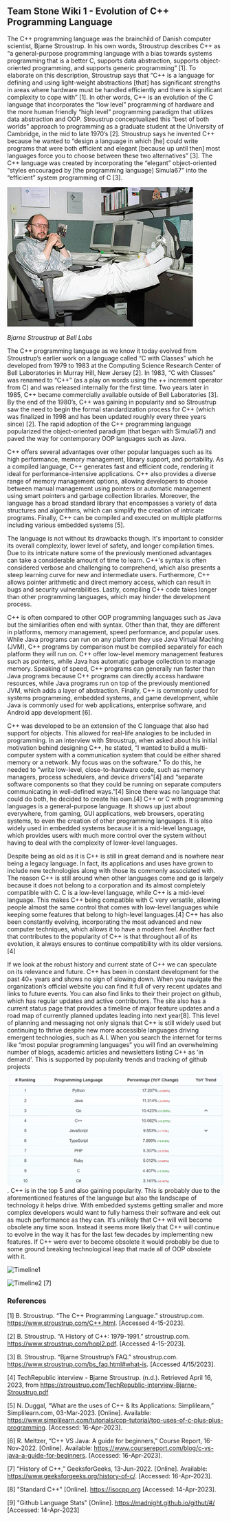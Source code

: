 ## Team Stone Wiki 1 - Evolution of C++ Programming Language

The C++ programming language was the brainchild of Danish computer scientist, Bjarne Stroustrup. In his own words, Stroustrup describes C++ as “a general-purpose programming language with a bias towards systems programming that is a better C, supports data abstraction, supports object-oriented programming, and supports generic programming” [1]. To elaborate on this description, Stroustrup says that “C++ is a language for defining and using light-weight abstractions [that] has significant strengths in areas where hardware must be handled efficiently and there is significant complexity to cope with” [1]. In other words, C++ is an evolution of the C language that incorporates the “low level” programming of hardware and the more human friendly “high level” programming paradigm that utilizes data abstraction and OOP. Stroustrup conceptualized this “best of both worlds” approach to programming as a graduate student at the University of Cambridge, in the mid to late 1970’s [2]. Stroustrup says he invented C++ because he wanted to “design a language in which [he] could write programs that were both efficient and elegant [because up until then] most languages force you to choose between these two alternatives” [3]. The C++ language was created by incorporating the “elegant” object-oriented “styles encouraged by [the programming language] Simula67” into the “efficient” system programming of C [3]. 

![Bjarne Stroustrup](images/BjarneStroustrup.jpg) 

*Bjarne Stroustrup at Bell Labs*

The C++ programming language as we know it today evolved from Stroustrup’s earlier work on a language called “C with Classes” which he developed from 1979 to 1983 at the Computing Science Research Center of Bell Laboratories in Murray Hill, New Jersey [2]. In 1983, “C with Classes” was renamed to “C++” (as a play on words using the ++ increment operator from C) and was released internally for the first time. Two years later in 1985, C++ became commercially available outside of Bell Laboratories [3]. By the end of the 1980’s, C++ was gaining in popularity and so Stroustrup saw the need to begin the formal standardization process for C++ (which was finalized in 1998 and has been updated roughly every three years since) [2]. The rapid adoption of the C++ programming language popularized the object-oriented paradigm (that began with Simula67) and paved the way for contemporary OOP languages such as Java. 

C++ offers several advantages over other popular languages such as its high performance, memory management, library support, and portability. As a compiled language, C++ generates fast and efficient code, rendering it ideal for performance-intensive applications. C++ also provides a diverse range of memory management options, allowing developers to choose between manual management using pointers or automatic management using smart pointers and garbage collection libraries. Moreover, the language has a broad standard library that encompasses a variety of data structures and algorithms, which can simplify the creation of intricate programs. Finally, C++ can be compiled and executed on multiple platforms including various embedded systems [5].

The language is not without its drawbacks though. It's important to consider its overall complexity, lower level of safety, and longer compilation times. Due to its intricate nature some of the previously mentioned advantages can take a considerable amount of time to learn. C++'s syntax is often considered verbose and challenging to comprehend, which also presents a steep learning curve for new and intermediate users. Furthermore, C++ allows pointer arithmetic and direct memory access, which can result in bugs and security vulnerabilities. Lastly, compiling C++ code takes longer than other programming languages, which may hinder the development process.

C++ is often compared to other OOP programming languages such as Java but the similarities often end with syntax. Other than that, they are different in platforms, memory management, speed performance, and popular uses. While Java programs can run on any platform they use Java Virtual Maching (JVM), C++ programs by comparison must be compiled separately for each platform they will run on. C++ offer low-level memory management features such as pointers, while Java has automatic garbage collection to manage memory. Speaking of speed, C++ programs can generally run faster than Java programs because C++ programs can directly access hardware resources, while Java programs run on top of the previously mentioned JVM, which adds a layer of abstraction. Finally, C++ is commonly used for systems programming, embedded systems, and game development, while Java is commonly used for web applications, enterprise software, and Android app development [6].

C++ was developed to be an extension of the C language that also had support for objects. This allowed for real-life analogies to be included in programming. In an interview with Stroustrup, when asked about his initial motivation behind designing C++, he stated, “I wanted to build a multi-computer system with a communication system that could be either shared memory or a network. My focus was on the software.” To do this, he needed to “write low-level, close-to-hardware code, such as memory managers, process schedulers, and device drivers”[4] and “separate software components so that they could be running on separate computers communicating in well-defined ways.”[4] Since there was no language that could do both, he decided to create his own.[4] C++ or C with programming languages is a general-purpose language. It shows up just about everywhere, from gaming, GUI applications, web browsers, operating systems, to even the creation of other programming languages. It is also widely used in embedded systems because it is a mid-level language, which provides users with much more control over the system without having to deal with the complexity of lower-level languages.

Despite being as old as it is C++ is still in great demand and is nowhere near being a legacy language. In fact, its applications and uses have grown to include new technologies along with those its commonly associated with. The reason C++ is still around when other languages come and go is largely because it does not belong to a corporation and its almost completely compatible with C. C is a low-level language, while C++ is a mid-level language. This makes C++ being compatible with C very versatile, allowing people almost the same control that comes with low-level languages while keeping some features that belong to high-level languages.[4] C++ has also been constantly evolving, incorporating the most advanced and new computer techniques, which allows it to have a modern feel. Another fact that contributes to the popularity of C++ is that throughout all of its evolution, it always ensures to continue compatibility with its older versions.[4]

If we look at the robust history and current state of C++ we can speculate on its relevance and future. C++ has been in constant development for the past 40+ years and shows no sign of slowing down. When you navigate the organization’s official website you can find it full of very recent updates and links to future events. You can also find links to their their project on github, which has regular updates and active contributors. The site also has a current status page that provides a timeline of major feature updates and a road map of currently planned updates leading into next year[8]. This level of planning and messaging not only signals that C++ is still widely used but continuing to thrive despite new more accessible languages driving emergent technologies, such as A.I. When you search the internet for terms like “most popular programming languages” you will find an overwhelming number of blogs, academic articles and newsletters listing C++ as 'in demand'. This is supported by popularity trends and tracking of github projects ![github language popularity 2023](images/language_popularity.png). C++ is in the top 5 and also gaining popularity. This is probably due to the aforementioned features of the language but also the landscape of technology it helps drive. With embedded systems getting smaller and more complex developers would want to fully harness their software and eek out as much performance as they can.  It’s unlikely that C++ will will become obsolete any time soon. Instead it seems more likely that C++ will continue to evolve in the way it has for the last few decades by implementing new features. If C++ were ever to become obsolete it would probably be due to some ground breaking technological leap that made all of OOP obsolete with it.


![Timeline1](https://user-images.githubusercontent.com/92559627/232381912-d0512174-89d9-4137-b403-0539046e626e.png)

![Timeline2](https://user-images.githubusercontent.com/92559627/232381939-42b0f747-ddf4-4852-a8ba-8849e7235466.png) [7]


### References

[1] B. Stroustrup. “The C++ Programming Language.” stroustrup.com. https://www.stroustrup.com/C++.html. [Accessed 4-15-2023]. 

[2] B. Stroustrup. “A History of C++: 1979-1991.” stroustrup.com. https://www.stroustrup.com/hopl2.pdf. [Accessed 4-15-2023]. 

[3] B. Stroustrup. “Bjarne Stroustrup’s FAQ.” stroustrup.com. https://www.stroustrup.com/bs_faq.html#what-is. [Accessed 4/15/2023]. 

[4] TechRepublic interview - Bjarne Stroustrup. (n.d.). Retrieved April 16, 2023, from https://stroustrup.com/TechRepublic-interview-Bjarne-Stroustrup.pdf 

[5] N. Duggal, “What are the uses of C++ & Its Applications: Simplilearn,” Simplilearn.com, 03-Mar-2023. [Online]. Available: https://www.simplilearn.com/tutorials/cpp-tutorial/top-uses-of-c-plus-plus-programming. [Accessed: 16-Apr-2023]. 

[6] R. Meltzer, “C++ VS Java: A guide for beginners,” Course Report, 16-Nov-2022. [Online]. Available: https://www.coursereport.com/blog/c-vs-java-a-guide-for-beginners. [Accessed: 16-Apr-2023]. 

[7] “History of C++,” GeeksforGeeks, 13-Jun-2022. [Online]. Available: https://www.geeksforgeeks.org/history-of-c/. [Accessed: 16-Apr-2023]. 

[8] "Standard C++" [Online]. https://isocpp.org [Accessed: 14-Apr-2023].

[9] "Github Language Stats" [Online]. https://madnight.github.io/githut/#/ [Accessed: 14-Apr-2023]